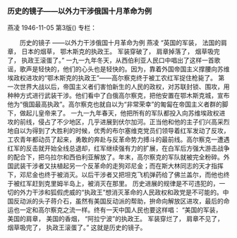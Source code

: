 ### 历史的镜子——以外力干涉俄国十月革命为例
燕凌
1946-11-05
第3版()
专栏：

　　历史的镜子
    ——以外力干涉俄国十月革命为例
    燕凌
    “英国的军装，
    法国的肩章，
    日本的烟草，
    鄂木斯克的执政王。
    军装穿破了，
    肩章掉落了，
    烟草吸完了，
    执政王滚蛋了。”
    一九一九年冬天，从西伯利亚人民口中唱出了这样一首歌谣，歌声是轻快的，他们的心头也是轻快的。因为，靠着外国帝国主义撑腰向苏维埃政权进攻的“鄂木斯克的执政王”——高尔察克终于被工农红军捉住枪毙了。
    第一次世界大战以后，帝国主义者们害怕新生的人民的政权，对苏联封锁、围攻，用种种方式进行武装干涉。他们看中了白俄高尔察克，把他安置在鄂木斯克城，宣布他为“俄国最高执政”。高尔察克也就自以为“非常荣幸”的匍匐在帝国主义者群的脚下，做起儿皇帝来了。
    一九一九年春天，他把所有的军队都投入向苏维埃政权进攻的前线，侵占了不少地区，几乎进展到伏尔加河。正当他和他的主子们兴高采烈地自以为得到了大胜利的时候，优秀的布尔塞维克党员们领导着红军发动了反攻，工农青年都动员了起来，勇敢的奔赴与反革命势力搏斗的最前线。高尔察克一遭遇红军的反击就开始全线总退却，红军继续强有力的扩展，在白军后方强大游击战争的配合下，把乌拉尔和西伯利亚解放了。年末，高尔察克的军队就被完全粉碎。外国武装干涉者又扶植起另一个反革命的走狗邓尼金；而在斯大林同志的天才指挥下，邓尼金也终于被消灭。以后干涉者又把坦克飞机弹药给了佛兰盖尔，而他也终于被红军赶到克里姆半岛上，被消灭在那里。
    历史进展的规律是不可违犯的，一切的外力干涉和狐假虎威的“执政王”想消灭革命的人民政权和政党是不可能的。中国反动派的头子蒋介石，虽然有美国反动派的帮助，拚命向解放区进攻，最后的命运也一定和高尔察克之流一样。终有一天中国人民也要这样唱：
    “美国的军装，
    美国的肩章，
    美国的香烟，
    “阿拉宁波”的执政王。
    军装穿烂了，
    肩章不见了，
    烟草吸完了，
    执政王滚蛋了。”
    这就是历史的镜子。
